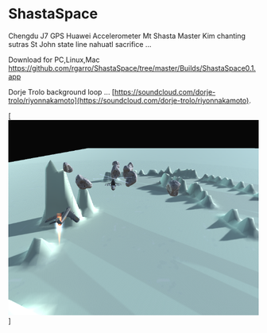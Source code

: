 ShastaSpace
=======

Chengdu J7 GPS Huawei Accelerometer
Mt Shasta Master Kim chanting sutras
St John state line nahuatl sacrifice ...

Download for PC,Linux,Mac  https://github.com/rgarro/ShastaSpace/tree/master/Builds/ShastaSpace0.1.app

Dorje Trolo background loop ...  [https://soundcloud.com/dorje-trolo/riyonnakamoto](https://soundcloud.com/dorje-trolo/riyonnakamoto).

[![que no se resistieran, por que sino los mataban ... ](https://raw.githubusercontent.com/rgarro/ShastaSpace/master/shastashot.png)]
